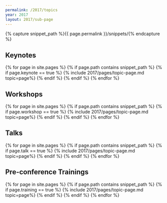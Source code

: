 ```yaml
---
permalink: /2017/topics
year: 2017
layout: 2017/sub-page
---
```

{% capture snippet_path %}{{ page.permalink }}/snippets/{% endcapture %}

<div class="container" id="topics">



<section class="main-content text-center" id="topic-keynotes">
<h2>Keynotes</h2>

{% for page in site.pages %}
{% if page.path contains snippet_path %}
{% if page.keynote == true %}
 {% include 2017/pages/topic-page.md  topic=page%}
{% endif %}
{% endif %}
{% endfor %}

</section>

<section class="main-content text-center" id="topic-workshops">
<h2>Workshops</h2>

{% for page in site.pages %}
{% if page.path contains snippet_path %}
{% if page.workshop == true %}
 {% include 2017/pages/topic-page.md  topic=page%}
{% endif %}
{% endif %}
{% endfor %}

</section>

<section class="main-content text-center" id="topic-talks">
<h2>Talks</h2>

{% for page in site.pages %}
{% if page.path contains snippet_path %}
{% if page.talk == true %}
 {% include 2017/pages/topic-page.md  topic=page%}
{% endif %}
{% endif %}
{% endfor %}

</section>

<section class="main-content text-center" id="topic-trainings">
<h2>Pre-conference Trainings</h2>

{% for page in site.pages %}
{% if page.path contains snippet_path %}
{% if page.training == true %}
 {% include 2017/pages/topic-page.md  topic=page%}
{% endif %}
{% endif %}
{% endfor %}

</section></div>
